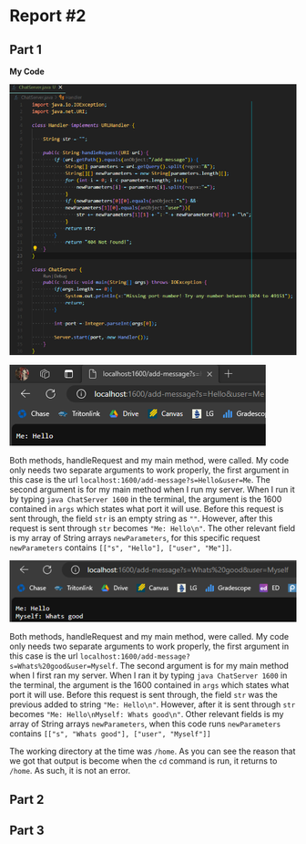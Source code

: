 # Report #2
## Part 1
**My Code**

![Image](code1.png)


![Image](ss1.png) 

Both methods, handleRequest and my main method, were called. My code only needs two separate arguments to work properly, the first argument in this case is the url `localhost:1600/add-message?s=Hello&user=Me`. The second argument is for my main method when I run my server. When I run it by typing `java ChatServer 1600` in the terminal, the argument is the 1600 contained in `args` which states what port it will use. Before this request is sent through, the field `str` is an empty string as `""`. However, after this request is sent through `str` becomes `"Me: Hello\n"`. The other relevant field is my array of String arrays `newParameters`, for this specific request `newParameters` contains `[["s", "Hello"], ["user", "Me"]]`.

![Image](ss2.png)

Both methods, handleRequest and my main method, were called. My code only needs two separate arguments to work properly, the first argument in this case is the url `localhost:1600/add-message?s=Whats%20good&user=Myself`. The second argument is for my main method when I first ran my server. When I ran it by typing `java ChatServer 1600` in the terminal, the argument is the 1600 contained in `args` which states what port it will use. Before this request is sent through, the field `str` was the previous added to string `"Me: Hello\n"`. However, after it is sent through `str` becomes `"Me: Hello\nMyself: Whats good\n"`. Other relevant fields is my array of String arrays `newParameters`, when this code runs `newParameters` contains `[["s", "Whats good"], ["user", "Myself"]]`





The working directory at the time was `/home`. As you can see the reason that we got that output is become when the `cd` command is run, it returns to `/home`. As such, it is not an error.
## Part 2


## Part 3
